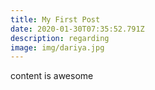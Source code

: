 ```yaml
---
title: My First Post
date: 2020-01-30T07:35:52.791Z
description: regarding
image: img/dariya.jpg
---
```

content is awesome
